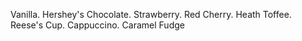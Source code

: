 Vanilla.
Hershey's Chocolate.
Strawberry.
Red Cherry.
Heath Toffee.
Reese's Cup.
Cappuccino.
Caramel Fudge
